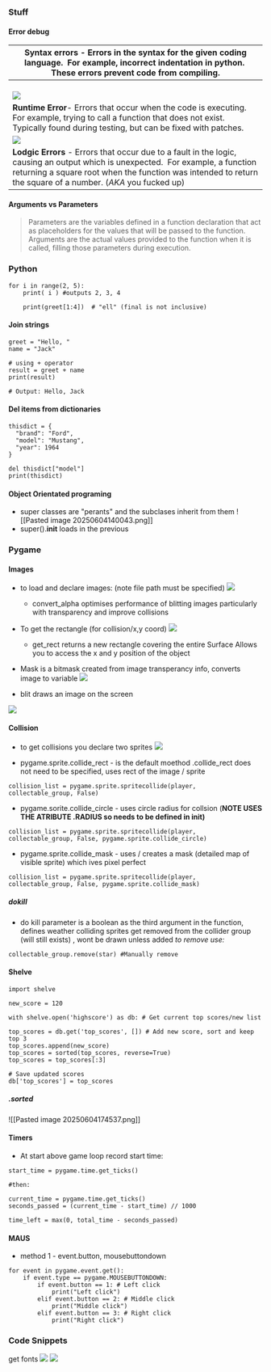### Stuff
#### Error debug

| **Syntax errors** - Errors in the syntax for the given coding language.  For example, incorrect indentation in python.  These errors prevent code from compiling.                                                                                 |
| ------------------------------------------------------------------------------------------------------------------------------------------------------------------------------------------------------------------------------------------------- |
| <br>![](https://lh7-rt.googleusercontent.com/docsz/AD_4nXef5UVRMc5Es7mmkOnTjsaqy-YU8XRPvlohuPhLGZLgdH_uhSkDQzWN-7BzVrDA9sIViMmZ9kCy53CwwTACcqbw2L_An_mrsvuuTMv3PXxwDLA2UxAsEXXZ52O52_ROp60KIF6Qwg?key=Ytt7FcPV5_DDDP594fKahHeT)                   |
| **Runtime Error**- Errors that occur when the code is executing.  For example, trying to call a function that does not exist.  Typically found during testing, but can be fixed with patches.                                                     |
| ![](https://lh7-rt.googleusercontent.com/docsz/AD_4nXfvJiSbcOtdlNbf0u56UpQaj1sBwudjjq5puBc9okZCOqAokaAP_6Z2b9V0Q5PMRiBKbDpj72QxO9-_3xikOcqSRRhBaFClVSu7G_7dcJ2VBesGROQF27IYDScvt7yFt-6oozBOjQ?key=Ytt7FcPV5_DDDP594fKahHeT)                       |
| **Lodgic Errors** - Errors that occur due to a fault in the logic, causing an output which is unexpected.  For example, a function returning a square root when the function was intended to return the square of a number. (*AKA* you fucked up) |
#### Arguments vs Parameters
> Parameters are the variables defined in a function declaration that act as placeholders for the values that will be passed to the function. Arguments are the actual values provided to the function when it is called, filling those parameters during execution.
### Python
```
for i in range(2, 5):
	print( i ) #outputs 2, 3, 4

	print(greet[1:4])  # "ell" (final is not inclusive)
```
#### Join strings
```
greet = "Hello, "
name = "Jack"

# using + operator
result = greet + name
print(result)

# Output: Hello, Jack
```
#### Del items from dictionaries
```
thisdict = {  
  "brand": "Ford",  
  "model": "Mustang",  
  "year": 1964  
}  

del thisdict["model"]  
print(thisdict)
```

#### Object Orientated programing
- super classes are "perants" and the subclases inherit from them
![[Pasted image 20250604140043.png]]
- super().__init__ loads in the previous
### Pygame
#### Images
- to load and declare images: (note file path must be specified)
![](https://lh7-qw.googleusercontent.com/slidesz/AGV_vUfBlCchMSQ3ld1fvxfCWRekK7-RX-A-FFPVUMQKtu5ByKyXzpozhX9ZOAQjhGUmDUIF2L3O-e38Sy5vbkLfm0eCD_q_qcZS9ufm4WLxyefTrqCraLjPoht-l9kK8vaZ3O7c22WdNcrztzlcMduYfZdV2f783P6m=s2048?key=-TYIYucrY0YbZfRW6MJXUw)
	- convert_alpha optimises performance of blitting images particularly with transparency and improve collisions
- To get the rectangle (for collision/x,y coord)
 ![](https://lh7-qw.googleusercontent.com/slidesz/AGV_vUdTzdQLuuv7cbYeIPI3koIMzmCZUTAJ1-ajIyoMoHueY1cIPi72g_kSNPJAVhKt0rzm14k5qmARX5RWDKP5Zzs8aKkS5sz938pUGE2NRHTGNverRUXsYWPvbtDWIu0Ax-IfNfnH8plLiZpsHTKiDYF_rat3iEs=s2048?key=-TYIYucrY0YbZfRW6MJXUw)
	 - get_rect returns a new rectangle covering the entire Surface  Allows you to access the x and y position of the object
 - Mask is a bitmask created from image transperancy info, converts image to variable
![](https://lh7-qw.googleusercontent.com/slidesz/AGV_vUevptIgy6DPkIL68xCbl0VmrTNhgmfBULSiM8sr6rNhxJLuR8as-pxgscsc3b2hs6sRt0CUKbLY2-DYM-QjV1aG-tXZOzSU86Nx2MhDIvGtawt5WVmaBBW9XrjXw1HNcNcdeV7jqglfjUF2E7Od4c6YAx9JHVvG=s2048?key=-TYIYucrY0YbZfRW6MJXUw)

- blit draws an image on the screen

![](https://lh7-qw.googleusercontent.com/slidesz/AGV_vUfdkMc1DI6hBAXxIGnEoWBR15NJhvgKQbzE3iqvvJF-JMQDxQ2DZs57Q5yBrR1tRprT8l73nhxbG2mxPf8uxDqquK9XAaPLnnSZzpHoc2JfiX4V5qAqy2O-a87enmKxTvNeiMDPh1He9CufSjXwpnw0Z7d6dIM=s2048?key=-TYIYucrY0YbZfRW6MJXUw)

#### Collision
- to get collisions you declare two sprites
![](https://lh7-qw.googleusercontent.com/slidesz/AGV_vUf9cPd_8K3ZSfc_-7eOWdqC9_0hhku25ng1XEqdAWD6uEVFygcEQVk79D8uJZro1gzKAOH9x0HScIXy_l5DC7z9GGtf8RN9izLgUdsFHPgX3_SRYdejmr84WIgqi_OSAd204CW4YvUZgtuadmJuONYLIk7yWrtK=s2048?key=COIvJzeoKw_fGej_qFZmyw)

- pygame.sprite.collide_rect - is the default moethod .collide_rect does not need to be specified, uses rect of the image / sprite
```
collision_list = pygame.sprite.spritecollide(player, collectable_group, False)
```

- pygame.sorite.collide_circle - uses circle radius for collsion (**NOTE USES THE ATRIBUTE .RADIUS so needs to be defined in init)** 
```
collision_list = pygame.sprite.spritecollide(player, collectable_group, False, pygame.sprite.collide_circle)
```

- pygame.sprite.collide_mask - uses / creates a mask (detailed map of visible sprite) which ives pixel perfect
```
collision_list = pygame.sprite.spritecollide(player, collectable_group, False, pygame.sprite.collide_mask)
```

##### dokill
- do kill parameter is a boolean as the third argument in the function, defines weather colliding sprites get removed from the collider group (will still exists) , wont be drawn unless added
	*to remove use:*
```
collectable_group.remove(star) #Manually remove	
```

#### Shelve
```
import shelve

new_score = 120

with shelve.open('highscore') as db: # Get current top scores/new list

top_scores = db.get('top_scores', []) # Add new score, sort and keep top 3
top_scores.append(new_score)
top_scores = sorted(top_scores, reverse=True)
top_scores = top_scores[:3]

# Save updated scores
db['top_scores'] = top_scores
```
##### .sorted
![[Pasted image 20250604174537.png]]

#### Timers
- At start above game loop record start time:
```
start_time = pygame.time.get_ticks()

#then:

current_time = pygame.time.get_ticks()
seconds_passed = (current_time - start_time) // 1000

time_left = max(0, total_time - seconds_passed)
```

#### MAUS
- method 1 - event.button, mousebuttondown
```
for event in pygame.event.get():
	if event.type == pygame.MOUSEBUTTONDOWN:
		if event.button == 1: # Left click
			print("Left click")
		elif event.button == 2: # Middle click
			print("Middle click")
		elif event.button == 3: # Right click
			print("Right click")
```
### Code Snippets
get fonts
![](https://lh7-qw.googleusercontent.com/slidesz/AGV_vUfhSXy86t7SB2g3oERzsO5tmk7OPN6Z-6bfA6bb1l3UyQCsmX_3GJqYI-Cy3iMliD4N78l2frje4c-6Mj-Jmwp6q-sxn_T7es5eNOECKq73YT4hvQaOu9yVGmxW05Zzk7_spSf1XbmIFKHQzxl8yyPA0VX7w2dR=s2048?key=nAh-whvnNdDTI56gN9jOig)
![](https://lh7-qw.googleusercontent.com/slidesz/AGV_vUf0mJGMZyMB_zlorID1DNZqWIzD1rpeC719Ay4vXnPVUZ2x0DbAlJ--APZeQVkaSYnSMPIsCjfTlmqF4gcIJ_kClj4XZs-dOMd7ubksDOmpxHI1nT6PVVyb_dd8jyLaKzxzjHHeUqYzaw6lpykfvTg4CK7BVX1X=s2048?key=nAh-whvnNdDTI56gN9jOig)

